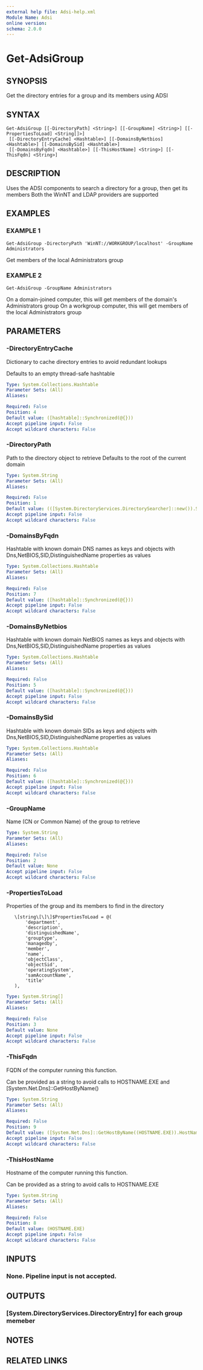 ```yaml
---
external help file: Adsi-help.xml
Module Name: Adsi
online version:
schema: 2.0.0
---
```


# Get-AdsiGroup

## SYNOPSIS
Get the directory entries for a group and its members using ADSI

## SYNTAX

```
Get-AdsiGroup [[-DirectoryPath] <String>] [[-GroupName] <String>] [[-PropertiesToLoad] <String[]>]
 [[-DirectoryEntryCache] <Hashtable>] [[-DomainsByNetbios] <Hashtable>] [[-DomainsBySid] <Hashtable>]
 [[-DomainsByFqdn] <Hashtable>] [[-ThisHostName] <String>] [[-ThisFqdn] <String>]
```

## DESCRIPTION
Uses the ADSI components to search a directory for a group, then get its members
Both the WinNT and LDAP providers are supported

## EXAMPLES

### EXAMPLE 1
```
Get-AdsiGroup -DirectoryPath 'WinNT://WORKGROUP/localhost' -GroupName Administrators
```

Get members of the local Administrators group

### EXAMPLE 2
```
Get-AdsiGroup -GroupName Administrators
```

On a domain-joined computer, this will get members of the domain's Administrators group
On a workgroup computer, this will get members of the local Administrators group

## PARAMETERS

### -DirectoryEntryCache
Dictionary to cache directory entries to avoid redundant lookups

Defaults to an empty thread-safe hashtable

```yaml
Type: System.Collections.Hashtable
Parameter Sets: (All)
Aliases:

Required: False
Position: 4
Default value: ([hashtable]::Synchronized(@{}))
Accept pipeline input: False
Accept wildcard characters: False
```

### -DirectoryPath
Path to the directory object to retrieve
Defaults to the root of the current domain

```yaml
Type: System.String
Parameter Sets: (All)
Aliases:

Required: False
Position: 1
Default value: (([System.DirectoryServices.DirectorySearcher]::new()).SearchRoot.Path)
Accept pipeline input: False
Accept wildcard characters: False
```

### -DomainsByFqdn
Hashtable with known domain DNS names as keys and objects with Dns,NetBIOS,SID,DistinguishedName properties as values

```yaml
Type: System.Collections.Hashtable
Parameter Sets: (All)
Aliases:

Required: False
Position: 7
Default value: ([hashtable]::Synchronized(@{}))
Accept pipeline input: False
Accept wildcard characters: False
```

### -DomainsByNetbios
Hashtable with known domain NetBIOS names as keys and objects with Dns,NetBIOS,SID,DistinguishedName properties as values

```yaml
Type: System.Collections.Hashtable
Parameter Sets: (All)
Aliases:

Required: False
Position: 5
Default value: ([hashtable]::Synchronized(@{}))
Accept pipeline input: False
Accept wildcard characters: False
```

### -DomainsBySid
Hashtable with known domain SIDs as keys and objects with Dns,NetBIOS,SID,DistinguishedName properties as values

```yaml
Type: System.Collections.Hashtable
Parameter Sets: (All)
Aliases:

Required: False
Position: 6
Default value: ([hashtable]::Synchronized(@{}))
Accept pipeline input: False
Accept wildcard characters: False
```

### -GroupName
Name (CN or Common Name) of the group to retrieve

```yaml
Type: System.String
Parameter Sets: (All)
Aliases:

Required: False
Position: 2
Default value: None
Accept pipeline input: False
Accept wildcard characters: False
```

### -PropertiesToLoad
Properties of the group and its members to find in the directory

       \[string\[\]\]$PropertiesToLoad = @(
           'department',
           'description',
           'distinguishedName',
           'grouptype',
           'managedby',
           'member',
           'name',
           'objectClass',
           'objectSid',
           'operatingSystem',
           'samAccountName',
           'title'
       ),

```yaml
Type: System.String[]
Parameter Sets: (All)
Aliases:

Required: False
Position: 3
Default value: None
Accept pipeline input: False
Accept wildcard characters: False
```

### -ThisFqdn
FQDN of the computer running this function.

Can be provided as a string to avoid calls to HOSTNAME.EXE and \[System.Net.Dns\]::GetHostByName()

```yaml
Type: System.String
Parameter Sets: (All)
Aliases:

Required: False
Position: 9
Default value: ([System.Net.Dns]::GetHostByName((HOSTNAME.EXE)).HostName)
Accept pipeline input: False
Accept wildcard characters: False
```

### -ThisHostName
Hostname of the computer running this function.

Can be provided as a string to avoid calls to HOSTNAME.EXE

```yaml
Type: System.String
Parameter Sets: (All)
Aliases:

Required: False
Position: 8
Default value: (HOSTNAME.EXE)
Accept pipeline input: False
Accept wildcard characters: False
```

## INPUTS

### None. Pipeline input is not accepted.
## OUTPUTS

### [System.DirectoryServices.DirectoryEntry] for each group memeber
## NOTES

## RELATED LINKS
